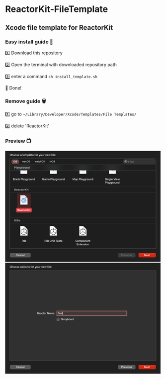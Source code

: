 # ReactorKit-FileTemplate
## Xcode file template for ReactorKit

### Easy install guide 📜

1️⃣ Download this repository

2️⃣ Open the terminal with downloaded repository path

3️⃣ enter a command `sh install_template.sh`

💯 Done!

### Remove guide 🗑

1️⃣ go to `~/Library/Developer/Xcode/Templates/File Templates/`

2️⃣ delete 'ReactorKit'

### Preview 📺

<img src="/Images/ChooseTemplates.png" width="500"/>
<img src="/Images/ChooseOption.png" width="500"/>
